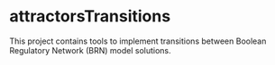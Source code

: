 # attractorsTransitions
This project contains tools to implement transitions between Boolean Regulatory Network (BRN) model solutions. 

